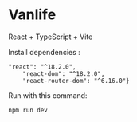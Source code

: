 # Vanlife

React + TypeScript + Vite

Install dependencies :

````{
"react": "^18.2.0",
    "react-dom": "^18.2.0",
    "react-router-dom": "^6.16.0"}
````

Run with this command:

````
npm run dev
````

